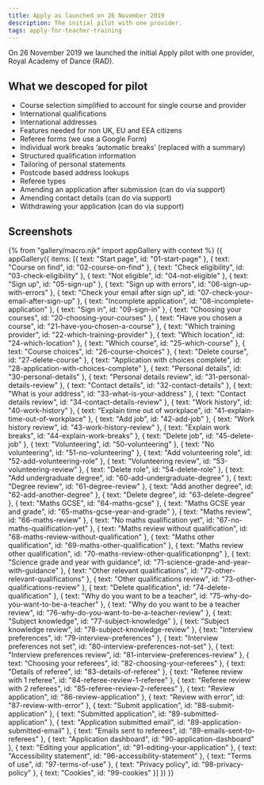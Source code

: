 ```yaml
---
title: Apply as launched on 26 November 2019
description: The initial pilot with one provider.
tags: apply-for-teacher-training
---
```

On 26 November 2019 we launched the initial Apply pilot with one provider, Royal Academy of Dance (RAD).

## What we descoped for pilot

* Course selection simplified to account for single course and provider
* International qualifications
* International addresses
* Features needed for non UK, EU and EEA citizens
* Referee forms (we use a Google Form)
* Individual work breaks ‘automatic breaks’ (replaced with a summary)
* Structured qualification information
* Tailoring of personal statements
* Postcode based address lookups
* Referee types
* Amending an application after submission (can do via support)
* Amending contact details (can do via support)
* Withdrawing your application (can do via support)

## Screenshots

{% from "gallery/macro.njk" import appGallery with context %}
{{ appGallery({
  items: [{
    text: "Start page",
    id: "01-start-page"
  }, {
    text: "Course on find",
    id: "02-course-on-find"
  }, {
    text: "Check eligibility",
    id: "03-check-eligibility"
  }, {
    text: "Not eligible",
    id: "04-not-eligible"
  }, {
    text: "Sign up",
    id: "05-sign-up"
  }, {
    text: "Sign up with errors",
    id: "06-sign-up-with-errors"
  }, {
    text: "Check your email after sign up",
    id: "07-check-your-email-after-sign-up"
  }, {
    text: "Incomplete application",
    id: "08-incomplete-application"
  }, {
    text: "Sign in",
    id: "09-sign-in"
  }, {
    text: "Choosing your courses",
    id: "20-choosing-your-courses"
  }, {
    text: "Have you chosen a course",
    id: "21-have-you-chosen-a-course"
  }, {
    text: "Which training provider",
    id: "22-which-training-provider"
  }, {
    text: "Which location",
    id: "24-which-location"
  }, {
    text: "Which course",
    id: "25-which-course"
  }, {
    text: "Course choices",
    id: "26-course-choices"
  }, {
    text: "Delete course",
    id: "27-delete-course"
  }, {
    text: "Application with choices complete",
    id: "28-application-with-choices-complete"
  }, {
    text: "Personal details",
    id: "30-personal-details"
  }, {
    text: "Personal details review",
    id: "31-personal-details-review"
  }, {
    text: "Contact details",
    id: "32-contact-details"
  }, {
    text: "What is your address",
    id: "33-what-is-your-address"
  }, {
    text: "Contact details review",
    id: "34-contact-details-review"
  }, {
    text: "Work history",
    id: "40-work-history"
  }, {
    text: "Explain time out of workplace",
    id: "41-explain-time-out-of-workplace"
  }, {
    text: "Add job",
    id: "42-add-job"
  }, {
    text: "Work history review",
    id: "43-work-history-review"
  }, {
    text: "Explain work breaks",
    id: "44-explain-work-breaks"
  }, {
    text: "Delete job",
    id: "45-delete-job"
  }, {
    text: "Volunteering",
    id: "50-volunteering"
  }, {
    text: "No volunteering",
    id: "51-no-volunteering"
  }, {
    text: "Add volunteering role",
    id: "52-add-volunteering-role"
  }, {
    text: "Volunteering review",
    id: "53-volunteering-review"
  }, {
    text: "Delete role",
    id: "54-delete-role"
  }, {
    text: "Add undergraduate degree",
    id: "60-add-undergraduate-degree"
  }, {
    text: "Degree review",
    id: "61-degree-review"
  }, {
    text: "Add another degree",
    id: "62-add-another-degree"
  }, {
    text: "Delete degree",
    id: "63-delete-degree"
  }, {
    text: "Maths GCSE",
    id: "64-maths-gcse"
  }, {
    text: "Maths GCSE year and grade",
    id: "65-maths-gcse-year-and-grade"
  }, {
    text: "Maths review",
    id: "66-maths-review"
  }, {
    text: "No maths qualification yet",
    id: "67-no-maths-qualification-yet"
  }, {
    text: "Maths review without qualification",
    id: "68-maths-review-without-qualification"
  }, {
    text: "Maths other qualification",
    id: "69-maths-other-qualification"
  }, {
    text: "Maths review other qualification",
    id: "70-maths-review-other-qualificationpng"
  }, {
    text: "Science grade and year with guidance",
    id: "71-science-grade-and-year-with-guidance"
  }, {
    text: "Other relevant qualifications",
    id: "72-other-relevant-qualifications"
  }, {
    text: "Other qualifications review",
    id: "73-other-qualifications-review"
  }, {
    text: "Delete qualification",
    id: "74-delete-qualification"
  }, {
    text: "Why do you want to be a teacher",
    id: "75-why-do-you-want-to-be-a-teacher"
  }, {
    text: "Why do you want to be a teacher review",
    id: "76-why-do-you-want-to-be-a-teacher-review"
  }, {
    text: "Subject knowledge",
    id: "77-subject-knowledge"
  }, {
    text: "Subject knowledge review",
    id: "78-subject-knowledge-review"
  }, {
    text: "Interview preferences",
    id: "79-interview-preferences"
  }, {
    text: "Interview preferences not set",
    id: "80-interview-preferences-not-set"
  }, {
    text: "Interview preferences review",
    id: "81-interview-preferences-review"
  }, {
    text: "Choosing your referees",
    id: "82-choosing-your-referees"
  }, {
    text: "Details of referee",
    id: "83-details-of-referee"
  }, {
    text: "Referee review with 1 referee",
    id: "84-referee-review-1-referee"
  }, {
    text: "Referee review with 2 referees",
    id: "85-referee-review-2-referees"
  }, {
    text: "Review application",
    id: "86-review-application"
  }, {
    text: "Review with error",
    id: "87-review-with-error"
  }, {
    text: "Submit application",
    id: "88-submit-application"
  }, {
    text: "Submitted application",
    id: "89-submitted-application"
  }, {
    text: "Application submitted email",
    id: "89-application-submitted-email"
  }, {
    text: "Emails sent to referees",
    id: "89-emails-sent-to-referees"
  }, {
    text: "Application dashboard",
    id: "90-application-dashboard"
  }, {
    text: "Editing your application",
    id: "91-editing-your-application"
  }, {
    text: "Accessibility statement",
    id: "96-accessibility-statement"
  }, {
    text: "Terms of use",
    id: "97-terms-of-use"
  }, {
    text: "Privacy policy",
    id: "98-privacy-policy"
  }, {
    text: "Cookies",
    id: "99-cookies"
  }]
}) }}
